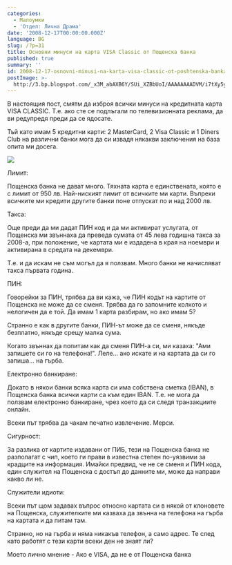 ```yaml
---
categories:
  - Малоумки
  - 'Отдел: Лична Драма'
date: '2008-12-17T00:00:00.000Z'
language: BG
slug: /?p=31
title: Основни минуси на карта VISA Classic от Пощенска банка
published: true
summary: ''
id: 2008-12-17-osnovni-minusi-na-karta-visa-classic-ot-poshtenska-banka
postImage: >-
  http://3.bp.blogspot.com/_x3M_abAXB6Y/SUi_XZBbUoI/AAAAAAAADVM/i7tXy5ykZtk/s320/kr-visa.jpg
---
```


В настоящия пост, смятм да изброя всички минуси на кредитната карта VISA CLASSIC. Т.е. ако сте се подлъгали по телевизионната реклама, да ви редупредя преди да се ядосате.


Тъй като имам 5 кредитни карти: 2 MasterCard, 2 Visa Classic и 1 Diners Club на различни банки мога да си извадя някакви заключения на база опита ми досега.

![](http://3.bp.blogspot.com/_x3M_abAXB6Y/SUi_XZBbUoI/AAAAAAAADVM/i7tXy5ykZtk/s320/kr-visa.jpg)


Лимит:


Пощенска банка не дават много. Тяхната карта е единствената, която е с лимит от 950 лв. Най-ниският лимит от всичките ми карти. Въпреки всичките ми кредити другите банки поне отпускат по и над 2000 лв.


Такса:


Още преди да ми дадат ПИН код и да ми активират услугата, от Пощенска ми звъннаха да преведа сумата от 45 лева годишна такса за 2008-а, при положение, че картата ми е издадена в края на ноември и активирана в средата на декември.


Т.е. и да искам не съм могъл да я ползвам. Много банки не начисляват такса първата година.


ПИН:


Говорейки за ПИН, трябва да ви кажа, че ПИН кодът на картите от Пощенска не може да се сменя. Трябва да го запомните колкото и нелогичен да е той. Да имам 1 карта разбирам, но ако имам 5?


Странно е как в другите банки, ПИН-ът може да се сменя, някъде безплатно, някъде срещу малка сума.


Когато звъннах да попитам как да сменя ПИН-а си, ми казаха: "Ами запишете си го на телефона!". Леле... ако искате и на картата да си го запиша... на гърба.


Електронно банкиране:


Докато в някои банки всяка карта си има собствена сметка (IBAN), в Пощенска банка всички карти са към един IBAN. Т.е. не мога да ползвам електронно банкиране, чрез което да си следя транзакциите онлайн.


Всеки път трябва да чакам печатно извлечение. Мерси.


Сигурност:


За разлика от картите издавани от ПИБ, тези на Пощенска банка не разполагат с чип, което ги прави в известна степен по-уязвими за крадците на информация. Имайки предвид, че не се сменя и ПИН кода, един служител на Пощенска с достъп до данните ми, може да направи какво ли не.


Служители идиоти:


Всеки път щом задавах въпрос относно картата си в някой от клоновете на Пощенска, служителките ми казваха да звънна на телефона на гърба на картата и да питам там.


Странно, но на гърба и няма никакъв телефон, а само адрес. Те след като работят с тези карти всеки ден не знаят ли?


Моето лично мнение - Ако е VISA, да не е от Пощенска банка
